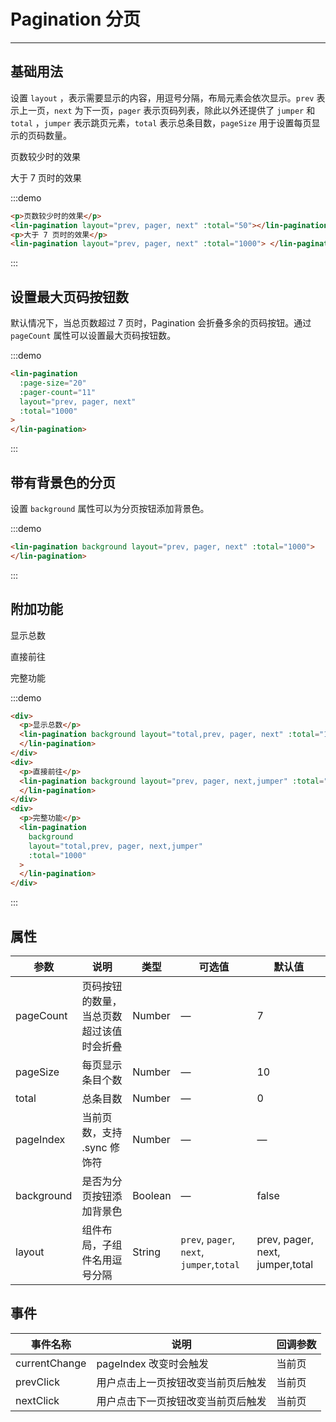 # Pagination 分页

---

## 基础用法

设置 `layout` ，表示需要显示的内容，用逗号分隔，布局元素会依次显示。`prev` 表示上一页，`next` 为下一页，`pager` 表示页码列表，除此以外还提供了 `jumper` 和 `total` ，`jumper` 表示跳页元素，`total` 表示总条目数，`pageSize` 用于设置每页显示的页码数量。

<div class='demo-block'>
<p>页数较少时的效果</p>
<lin-pagination
    layout="prev, pager, next"
    :total="50"></lin-pagination>
    <p>大于 7 页时的效果</p>
  <lin-pagination
    layout="prev, pager, next"
    :total="1000">
  </lin-pagination>
</div>

:::demo

```html
<p>页数较少时的效果</p>
<lin-pagination layout="prev, pager, next" :total="50"></lin-pagination>
<p>大于 7 页时的效果</p>
<lin-pagination layout="prev, pager, next" :total="1000"> </lin-pagination>
```

:::

## 设置最大页码按钮数

默认情况下，当总页数超过 7 页时，Pagination 会折叠多余的页码按钮。通过 `pageCount` 属性可以设置最大页码按钮数。

<div class='demo-block'>
<lin-pagination
  :page-size="20"
  :pager-count="11"
  layout="prev, pager, next"
  :total="1000">
</lin-pagination>
</div>

:::demo

```html
<lin-pagination
  :page-size="20"
  :pager-count="11"
  layout="prev, pager, next"
  :total="1000"
>
</lin-pagination>
```

:::

## 带有背景色的分页

设置 `background` 属性可以为分页按钮添加背景色。

<div class='demo-block'>
<lin-pagination
  background
  layout="prev, pager, next"
  :total="1000">
</lin-pagination>
</div>

:::demo

```html
<lin-pagination background layout="prev, pager, next" :total="1000">
</lin-pagination>
```

:::

## 附加功能

<div class='demo-block'>
<div>
<p>显示总数</p>
<lin-pagination background layout="total,prev, pager, next" :total="1000">
</lin-pagination>
</div>
<div>
<p>直接前往</p>
<lin-pagination background layout="prev, pager, next,jumper" :total="1000">
</lin-pagination>
</div>
<div>
<p>完整功能</p>
<lin-pagination background layout="total,prev, pager, next,jumper" :total="1000">
</lin-pagination>
</div>
</div>

:::demo

```html
<div>
  <p>显示总数</p>
  <lin-pagination background layout="total,prev, pager, next" :total="1000">
  </lin-pagination>
</div>
<div>
  <p>直接前往</p>
  <lin-pagination background layout="prev, pager, next,jumper" :total="1000">
  </lin-pagination>
</div>
<div>
  <p>完整功能</p>
  <lin-pagination
    background
    layout="total,prev, pager, next,jumper"
    :total="1000"
  >
  </lin-pagination>
</div>
```

:::

## 属性

| 参数       | 说明                                     | 类型    | 可选值                                    | 默认值                          |
| ---------- | ---------------------------------------- | ------- | ----------------------------------------- | ------------------------------- |
| pageCount  | 页码按钮的数量，当总页数超过该值时会折叠 | Number  | —                                         | 7                               |
| pageSize   | 每页显示条目个数                         | Number  | —                                         | 10                              |
| total      | 总条目数                                 | Number  | —                                         | 0                               |
| pageIndex  | 当前页数，支持 .sync 修饰符              | Number  | —                                         | —                               |
| background | 是否为分页按钮添加背景色                 | Boolean | —                                         | false                           |
| layout     | 组件布局，子组件名用逗号分隔             | String  | `prev`, `pager`, `next`, `jumper`,`total` | prev, pager, next, jumper,total |

## 事件

| 事件名称      | 说明                               | 回调参数 |
| ------------- | ---------------------------------- | -------- |
| currentChange | pageIndex 改变时会触发             | 当前页   |
| prevClick     | 用户点击上一页按钮改变当前页后触发 | 当前页   |
| nextClick     | 用户点击下一页按钮改变当前页后触发 | 当前页   |
